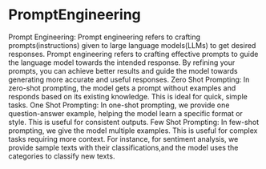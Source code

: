 # PromptEngineering

Prompt Engineering:
Prompt engineering refers to crafting prompts(instructions)  given to large language models(LLMs) to get desired responses.
Prompt engineering refers to crafting effective prompts to guide the language model towards the intended response. By refining your prompts, you can achieve better results and guide the model towards generating more accurate and useful responses.
Zero Shot Prompting:
In zero-shot prompting, the model gets a prompt without examples and responds based on its existing knowledge. This is ideal for quick, simple tasks.
One Shot Prompting:
In one-shot prompting, we provide one question-answer example, helping the model learn a specific format or style. This is useful for consistent outputs. 
Few Shot Prompting:
In few-shot prompting, we give the model multiple examples. This is useful for complex tasks requiring more context. For instance, for sentiment analysis, we provide sample texts with their classifications,and the model uses the categories to classify new texts.
